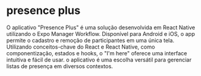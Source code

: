 # presence plus
 O aplicativo "Presence Plus" é uma solução desenvolvida em React Native utilizando o Expo Manager Workflow. Disponível para Android e iOS, o app permite o cadastro e remoção de participantes em uma única tela. Utilizando conceitos-chave do React e React Native, como componentização, estados e hooks, o "I'm here" oferece uma interface intuitiva e fácil de usar. o aplicativo é uma escolha versátil para gerenciar listas de presença em diversos contextos.
